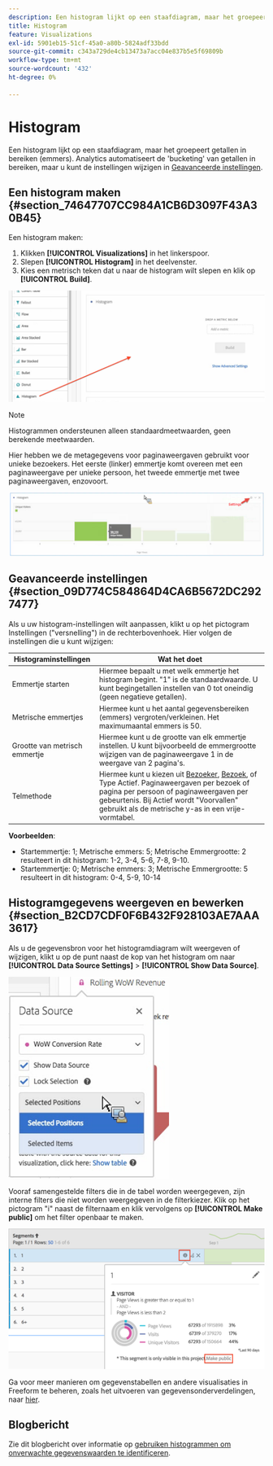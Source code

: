 ```yaml
---
description: Een histogram lijkt op een staafdiagram, maar het groepeert getallen in bereiken (emmers).
title: Histogram
feature: Visualizations
exl-id: 5901eb15-51cf-45a0-a80b-5824adf33bdd
source-git-commit: c343a729de4cb13473a7acc04e837b5e5f69809b
workflow-type: tm+mt
source-wordcount: '432'
ht-degree: 0%

---
```


# Histogram

Een histogram lijkt op een staafdiagram, maar het groepeert getallen in bereiken (emmers). Analytics automatiseert de &#39;bucketing&#39; van getallen in bereiken, maar u kunt de instellingen wijzigen in [Geavanceerde instellingen](#section_09D774C584864D4CA6B5672DC2927477).

## Een histogram maken {#section_74647707CC984A1CB6D3097F43A30B45}

Een histogram maken:

1. Klikken **[!UICONTROL Visualizations]** in het linkerspoor.
1. Slepen **[!UICONTROL Histogram]** in het deelvenster.
1. Kies een metrisch teken dat u naar de histogram wilt slepen en klik op **[!UICONTROL Build]**.

![Leeg histogram, deelvenster met een metrisch veld onder Daling.](assets/histogram.png)

>[!NOTE]
>
>Histogrammen ondersteunen alleen standaardmeetwaarden, geen berekende meetwaarden.

Hier hebben we de metagegevens voor paginaweergaven gebruikt voor unieke bezoekers. Het eerste (linker) emmertje komt overeen met een paginaweergave per unieke persoon, het tweede emmertje met twee paginaweergaven, enzovoort.

![](assets/histogram2.png)

## Geavanceerde instellingen {#section_09D774C584864D4CA6B5672DC2927477}

Als u uw histogram-instellingen wilt aanpassen, klikt u op het pictogram Instellingen (&quot;versnelling&quot;) in de rechterbovenhoek. Hier volgen de instellingen die u kunt wijzigen:

| Histograminstellingen | Wat het doet |
|---|---|
| Emmertje starten | Hiermee bepaalt u met welk emmertje het histogram begint. &quot;1&quot; is de standaardwaarde. U kunt begingetallen instellen van 0 tot oneindig (geen negatieve getallen). |
| Metrische emmertjes | Hiermee kunt u het aantal gegevensbereiken (emmers) vergroten/verkleinen. Het maximumaantal emmers is 50. |
| Grootte van metrisch emmertje | Hiermee kunt u de grootte van elk emmertje instellen. U kunt bijvoorbeeld de emmergrootte wijzigen van de paginaweergave 1 in de weergave van 2 pagina&#39;s. |
| Telmethode | Hiermee kunt u kiezen uit [Bezoeker](https://experienceleague.adobe.com/docs/analytics/components/metrics/unique-visitors.html), [Bezoek](https://experienceleague.adobe.com/docs/analytics/components/metrics/visits.html), of Type Actief. Paginaweergaven per bezoek of pagina per persoon of paginaweergaven per gebeurtenis. Bij Actief wordt &quot;Voorvallen&quot; gebruikt als de metrische y-as in een vrije-vormtabel. |

<!--Russ or Meike - Check Hit Type link above. -->

**Voorbeelden**:

* Startemmertje: 1; Metrische emmers: 5; Metrische Emmergrootte: 2 resulteert in dit histogram: 1-2, 3-4, 5-6, 7-8, 9-10.
* Startemmertje: 0; Metrische emmers: 3; Metrische Emmergrootte: 5 resulteert in dit histogram: 0-4, 5-9, 10-14

## Histogramgegevens weergeven en bewerken {#section_B2CD7CDF0F6B432F928103AE7AAA3617}

Als u de gegevensbron voor het histogramdiagram wilt weergeven of wijzigen, klikt u op de punt naast de kop van het histogram om naar **[!UICONTROL Data Source Settings]** > **[!UICONTROL Show Data Source]**.

![Instellingen gegevensbron met Selectie weergeven en Selectie vergrendelen geselecteerd.](assets/manage-data-source.png)

Vooraf samengestelde filters die in de tabel worden weergegeven, zijn interne filters die niet worden weergegeven in de filterkiezer. Klik op het pictogram &quot;i&quot; naast de filternaam en klik vervolgens op **[!UICONTROL Make public]** om het filter openbaar te maken.

![Segmenten die het bewerkvenster en de koppeling Openbaar maken weergeven.](assets/prebuilt_segments.png)

Ga voor meer manieren om gegevenstabellen en andere visualisaties in Freeform te beheren, zoals het uitvoeren van gegevensonderverdelingen, naar [hier](https://experienceleague.adobe.com/docs/analytics/analyze/analysis-workspace/visualizations/freeform-analysis-visualizations.html).

## Blogbericht

Zie dit blogbericht over informatie op [gebruiken histogrammen om onverwachte gegevenswaarden te identificeren](https://experienceleaguecommunities.adobe.com/t5/adobe-analytics-blogs/using-histograms-to-identify-unexpected-data-values/ba-p/596168).

